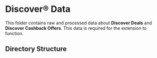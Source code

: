 # Discover® Data

This folder contains raw and processed data about **Discover Deals** and **Discover Cashback Offers**. This data is required for the extension to function.

## Directory Structure